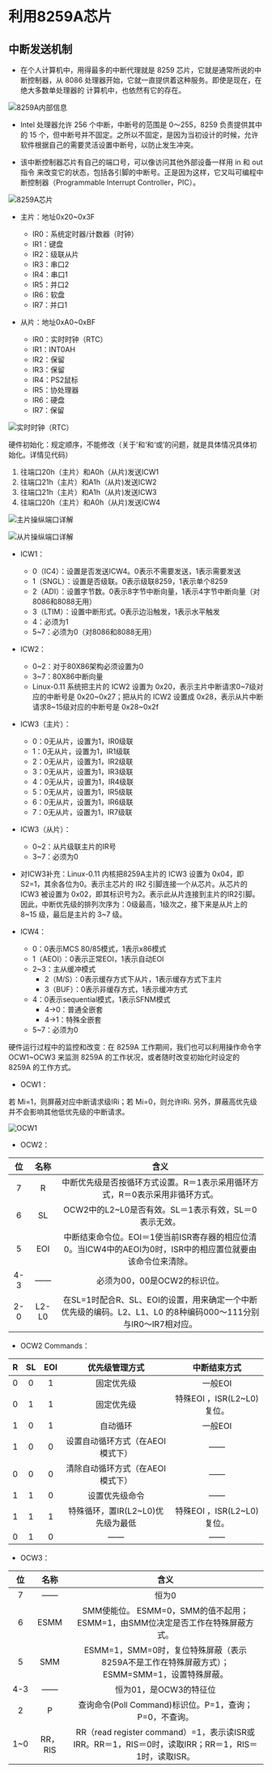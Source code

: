 # 利用8259A芯片

## 中断发送机制

* 在个人计算机中，用得最多的中断代理就是 8259 芯片，它就是通常所说的中
断控制器，从 8086 处理器开始，它就一直提供着这种服务。即使是现在，在绝大多数单处理器的 计算机中，也依然有它的存在。

![8259A内部信息](https://gitee.com/YSXCC/MDImage/raw/master/img/20200212165659.png)

* Intel 处理器允许 256 个中断，中断号的范围是 0～255，8259 负责提供其中的 15 个，但中断号并不固定。之所以不固定，是因为当初设计的时候，允许软件根据自己的需要灵活设置中断号，以防止发生冲突。

* 该中断控制器芯片有自己的端口号，可以像访问其他外部设备一样用 in 和 out 指令 来改变它的状态，包括各引脚的中断号。正是因为这样，它又叫可编程中断控制器（Programmable Interrupt Controller，PIC）。

![8259A芯片](https://gitee.com/YSXCC/MDImage/raw/master/img/20200212154435.png)

* 主片：地址0x20~0x3F
  * IR0：系统定时器/计数器（时钟）
  * IR1：键盘
  * IR2：级联从片
  * IR3：串口2
  * IR4：串口1
  * IR5：并口2
  * IR6：软盘
  * IR7：并口1

* 从片：地址0xA0~0xBF
  * IR0：实时时钟（RTC）
  * IR1：INT0AH
  * IR2：保留
  * IR3：保留
  * IR4：PS2鼠标
  * IR5：协处理器
  * IR6：硬盘
  * IR7：保留

![实时时钟（RTC）](https://gitee.com/YSXCC/MDImage/raw/master/img/20200212165508.png)

硬件初始化：规定顺序，不能修改（关于’和‘和‘或’的问题，就是具体情况具体初始化。详情见代码）

  1. 往端口20h（主片）和A0h（从片)发送ICW1
  2. 往端口21h（主片）和A1h（从片)发送ICW2
  3. 往端口21h（主片）和A1h（从片)发送ICW3
  4. 往端口20h（主片）和A0h（从片)发送ICW4

![主片操纵端口详解](https://gitee.com/YSXCC/MDImage/raw/master/img/20200212213720.png)

![从片操纵端口详解](https://gitee.com/YSXCC/MDImage/raw/master/img/20200212213856.png)

* ICW1：
  * 0（IC4）：设置是否发送ICW4。0表示不需要发送，1表示需要发送
  * 1（SNGL）：设置是否级联。0表示级联8259，1表示单个8259
  * 2（ADI）：设置字节数。0表示8字节中断向量，1表示4字节中断向量（对8086和8088无用）
  * 3（LTIM）：设置中断形式。0表示边沿触发，1表示水平触发
  * 4：必须为1
  * 5~7：必须为0（对8086和8088无用）

* ICW2：
  * 0~2：对于80X86架构必须设置为0
  * 3~7：80X86中断向量
  * Linux-0.11 系统把主片的 ICW2 设置为 0x20，表示主片中断请求0~7级对应的中断号是 0x20~0x27；把从片的 ICW2 设置成 0x28，表示从片中断请求8~15级对应的中断号是 0x28~0x2f
  
* ICW3（主片）：
  * 0：0无从片，设置为1，IR0级联
  * 1：0无从片，设置为1，IR1级联
  * 2：0无从片，设置为1，IR2级联
  * 3：0无从片，设置为1，IR3级联
  * 4：0无从片，设置为1，IR4级联
  * 5：0无从片，设置为1，IR5级联
  * 6：0无从片，设置为1，IR6级联
  * 7：0无从片，设置为1，IR7级联

* ICW3（从片）：
  * 0~2：从片级联主片的IR号
  * 3~7：必须为0

* 对ICW3补充：Linux-0.11 内核把8259A主片的 ICW3 设置为 0x04，即 S2=1，其余各位为0。表示主芯片的 IR2 引脚连接一个从芯片。从芯片的 ICW3 被设置为 0x02，即其标识号为2。表示此从片连接到主片的IR2引脚。 因此，中断优先级的排列次序为：0级最高，1级次之，接下来是从片上的 8~15 级，最后是主片的 3~7 级。

* ICW4：
  * 0：0表示MCS 80/85模式，1表示x86模式
  * 1（AEOI）：0表示正常EOI，1表示自动EOI
  * 2~3：主从缓冲模式
    * 2（M/S）：0表示缓存方式下从片，1表示缓存方式下主片
    * 3（BUF）：0表示非缓存方式，1表示缓冲方式
  * 4：0表示sequential模式，1表示SFNM模式
    * 4->0：普通全嵌套
    * 4->1：特殊全嵌套
  * 5~7：必须为0

硬件运行过程中的监控和改变：在 8259A 工作期间，我们也可以利用操作命令字 OCW1~OCW3 来监测 8259A 的工作状况，或者随时改变初始化时设定的 8259A 的工作方式。

* OCW1：

若 Mi=1，则屏蔽对应中断请求级IRi；若 Mi=0，则允许IRi. 另外，屏蔽高优先级并不会影响其他低优先级的中断请求。

![OCW1](https://gitee.com/YSXCC/MDImage/raw/master/img/20200212163606.png)

* OCW2：

|位|名称|含义|
|:--:|:--:| :--:|
|7|R|中断优先级是否按循环方式设置。R＝1表示采用循环方式，R＝0表示采用非循环方式。 |
|6|SL|OCW2中的L2~L0是否有效。SL＝1表示有效，SL＝0表示无效。|
|5|EOI|中断结束命令位。EOI＝1使当前ISR寄存器的相应位清0。当ICW4中的AEOI为0时，ISR中的相应置位就要由该命令位来清除。|
|4-3|——|必须为00，00是OCW2的标识位。|
|2-0|L2-L0|在SL=1时配合R、SL、EOI的设置，用来确定一个中断优先级的编码。L2、L1、L0 的8种编码000～111分别与IR0～IR7相对应。|

* OCW2 Commands：

|R|SL|EOI|优先级管理方式|中断结束方式|
|:--:|:--:|:--:|:--:|:--:|
|0|0|1|固定优先级|一般EOI|
|0|1|1|固定优先级|特殊EOI ，ISR(L2~L0)复位。|
|1|0|1|自动循环|一般EOI|
|1|0|0|设置自动循环方式（在AEOI模式下）|——|
|0|0|0|清除自动循环方式（在AEOI模式下）|——|
|1|1|0|设置优先级命令|——|
|1|1|1|特殊循环，置IR(L2~L0)优先级为最低|特殊EOI ，ISR(L2~L0)复位。|
|0|1|0|——|——|

* OCW3：

|位|名称|含义|
|:--:|:--:| :--:|
|7|——|恒为0|
|6|ESMM|SMM使能位。 ESMM=0，SMM的值不起用；ESMM=1，由SMM位决定是否工作在特殊屏蔽方式。|
|5|SMM|ESMM=1，SMM=0时，复位特殊屏蔽（表示8259A不是工作在特殊屏蔽方式）；ESMM=SMM=1，设置特殊屏蔽。|
|4-3|——|恒为01，是OCW3的特征位|
|2|P|查询命令(Poll Command)标识位。P=1，查询；P=0，不查询。|
|1~0|RR，RIS|RR（read register command）=1，表示读ISR或IRR。RR＝1，RIS＝0时，读取IRR；RR＝1，RIS＝1时，读取ISR。|
